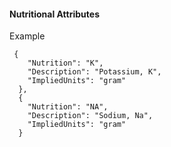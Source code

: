 #### Nutritional Attributes

Example
```
 {
    "Nutrition": "K",
    "Description": "Potassium, K",
    "ImpliedUnits": "gram"
  },
  {
    "Nutrition": "NA",
    "Description": "Sodium, Na",
    "ImpliedUnits": "gram"
  }
```
